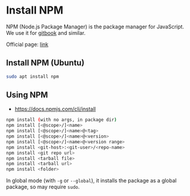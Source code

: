 # Install NPM

NPM (Node.js Package Manager) is the package manager for JavaScript. We use it for [gitbook](install-gitbook.md) and similar.

Official page: [link](https://www.npmjs.com)

## Install NPM (Ubuntu)

```bash
sudo apt install npm
```

## Using NPM

- https://docs.npmjs.com/cli/install
```bash
npm install (with no args, in package dir)
npm install [<@scope>/]<name>
npm install [<@scope>/]<name>@<tag>
npm install [<@scope>/]<name>@<version>
npm install [<@scope>/]<name>@<version range>
npm install <git-host>:<git-user>/<repo-name>
npm install <git repo url>
npm install <tarball file>
npm install <tarball url>
npm install <folder>
```

In global mode (with `-g` or `--global`), it installs the package  as a global package, so may require `sudo`.
